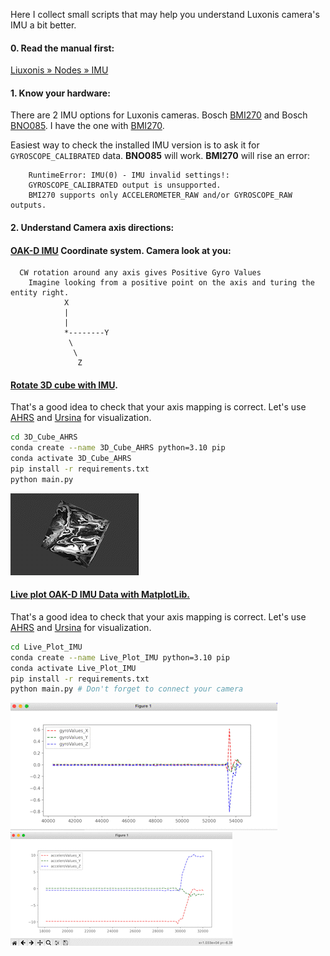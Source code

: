 Here I collect small scripts that may help you understand Luxonis camera's
IMU a bit better.

#### 0. Read the manual first:
[Liuxonis » Nodes » IMU](https://docs.luxonis.com/projects/api/en/latest/components/nodes/imu/)

#### 1. Know your hardware:
There are 2 IMU options for Luxonis cameras. Bosch [BMI270](https://www.bosch-sensortec.com/products/motion-sensors/imus/bmi270/) and Bosch [BNO085](https://www.ceva-dsp.com/wp-content/uploads/2019/10/BNO080_085-Datasheet.pdf).
I have the one with [BMI270](https://www.bosch-sensortec.com/products/motion-sensors/imus/bmi270/).

Easiest way to check the installed IMU version is to ask it for ```GYROSCOPE_CALIBRATED``` data.
**BNO085** will work.
**BMI270** will rise an error:
```shell
    RuntimeError: IMU(0) - IMU invalid settings!: 
    GYROSCOPE_CALIBRATED output is unsupported. 
    BMI270 supports only ACCELEROMETER_RAW and/or GYROSCOPE_RAW outputs.
```

#### 2. Understand Camera axis directions:
#### [OAK-D IMU](https://docs.luxonis.com/projects/api/en/latest/components/nodes/imu/) Coordinate system. Camera look at you:
```shell
  CW rotation around any axis gives Positive Gyro Values
    Imagine looking from a positive point on the axis and turing the entity right.
            X
            |
            |
            *--------Y  
             \ 
              \ 
               Z
```


#### [Rotate 3D cube with IMU](3D_Cube_AHRS/README.md).
That's a good idea to check that your axis mapping is correct. Let's use [AHRS](https://pypi.org/project/AHRS/)
and [Ursina](https://www.ursinaengine.org) for visualization.

```bash
cd 3D_Cube_AHRS
conda create --name 3D_Cube_AHRS python=3.10 pip
conda activate 3D_Cube_AHRS
pip install -r requirements.txt
python main.py
```
![Vis](assets/3D_AHRS_Vis.gif)


#### [Live plot OAK-D IMU Data with MatplotLib.](Live_Plot_IMU/README.md)
That's a good idea to check that your axis mapping is correct. Let's use [AHRS](https://pypi.org/project/AHRS/)
and [Ursina](https://www.ursinaengine.org) for visualization.

```bash
cd Live_Plot_IMU
conda create --name Live_Plot_IMU python=3.10 pip
conda activate Live_Plot_IMU
pip install -r requirements.txt
python main.py # Don't forget to connect your camera
```
![Gyro Live Chart](assets/GyroVis.gif)
![Accelerometer Live Chart](assets/AccVis.gif)